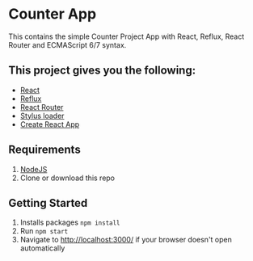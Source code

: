 # Counter App
This contains the simple Counter Project App with React, Reflux, React Router and ECMAScript 6/7 syntax.

## This project gives you the following:
* [React](https://facebook.github.io/react/)
* [Reflux](https://github.com/reflux/refluxjs)
* [React Router](https://github.com/reactjs/react-router)
* [Stylus loader](http://stylus-lang.com/)
* [Create React App](https://github.com/facebookincubator/create-react-app)

## Requirements
1. [NodeJS](http://www.nodejs.org)
2. Clone or download this repo

## Getting Started
1. Installs packages `npm install`
2. Run `npm start`
4. Navigate to [http://localhost:3000/](http://localhost:3000/) if your browser doesn't open automatically